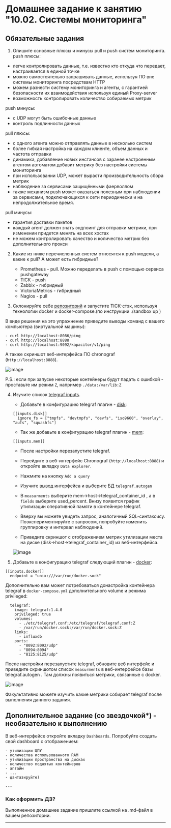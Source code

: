 # Домашнее задание к занятию "10.02. Системы мониторинга"

## Обязательные задания

1. Опишите основные плюсы и минусы pull и push систем мониторинга.
push плюсы:
- легче контролировать данные, т.е. известно кто откуда что передает, настраивается в единой точке
- можно самостоятельно запрашивать данные, используя ПО вне системы мониторинга посредствам HTTP
- можем разнести систему мониторинга и агенты, с гарантией безопасности их взаимодействия используя единый Proxy-server
- возможность контролировать количество собираемых метрик  

push минусы:
- с UDP могут быть ошибочные данные
- контроль подлинности данных

pull плюсы:
- с одного агента можно отправлять данные в несколько систем
- более гибкая настройка на каждом клиенте, объем данных и частота отправки
- динамика, добавление новых инстансов с заранее настроенным агентом автоматом добавит метрику без настройки системы мониторинга
- при использовании UDP, может вырасти производительность сбора метрик
- наблюдение за сервисами защищёнными фаерволлом
- также механизм push может оказаться полезным при наблюдении за сервисами, подключающихся к сети периодически и на непродолжительное время. 

pull минусы:
- гарантия доставки пакетов
- каждый агент должен знать эндпоинт для отправки метрики, при изменении придется менять на всех хостах
- не можем контролировать качество и количество метрик без дополнительного прокси

2. Какие из ниже перечисленных систем относятся к push модели, а какие к pull? А может есть гибридные?

    - Prometheus - pull. Можно переделать в push с помощью сервиса pushgateway 
    - TICK - push
    - Zabbix - гибридный
    - VictoriaMetrics - гибридный
    - Nagios - pull

3. Склонируйте себе [репозиторий](https://github.com/influxdata/sandbox/tree/master) и запустите TICK-стэк, 
используя технологии docker и docker-compose.(по инструкции ./sandbox up )

В виде решения на это упражнение приведите выводы команд с вашего компьютера (виртуальной машины):

    - curl http://localhost:8086/ping
    - curl http://localhost:8888
    - curl http://localhost:9092/kapacitor/v1/ping

А также скриншот веб-интерфейса ПО chronograf (`http://localhost:8888`). 

![image](https://user-images.githubusercontent.com/16610642/192867919-e536c0b2-f57c-487c-b71c-5645c06153cb.png)


P.S.: если при запуске некоторые контейнеры будут падать с ошибкой - проставьте им режим `Z`, например
`./data:/var/lib:Z`

4. Изучите список [telegraf inputs](https://github.com/influxdata/telegraf/tree/master/plugins/inputs).
    - Добавьте в конфигурацию telegraf плагин - [disk](https://github.com/influxdata/telegraf/tree/master/plugins/inputs/disk):
    ```
    [[inputs.disk]]
      ignore_fs = ["tmpfs", "devtmpfs", "devfs", "iso9660", "overlay", "aufs", "squashfs"]
    ```
    - Так же добавьте в конфигурацию telegraf плагин - [mem](https://github.com/influxdata/telegraf/tree/master/plugins/inputs/mem):
    ```
    [[inputs.mem]]
    ```
    - После настройки перезапустите telegraf.
 
    - Перейдите в веб-интерфейс Chronograf (`http://localhost:8888`) и откройте вкладку `Data explorer`.
    - Нажмите на кнопку `Add a query`
    - Изучите вывод интерфейса и выберите БД `telegraf.autogen`
    - В `measurments` выберите mem->host->telegraf_container_id , а в `fields` выберите used_percent. 
    Внизу появится график утилизации оперативной памяти в контейнере telegraf.
    - Вверху вы можете увидеть запрос, аналогичный SQL-синтаксису. 
    Поэкспериментируйте с запросом, попробуйте изменить группировку и интервал наблюдений.
    - Приведите скриншот с отображением
    метрик утилизации места на диске (disk->host->telegraf_container_id) из веб-интерфейса. 
    
    ![image](https://user-images.githubusercontent.com/16610642/192865648-75b4a089-dcfe-47bd-bd99-e9e941277ddc.png)


5. Добавьте в конфигурацию telegraf следующий плагин - [docker](https://github.com/influxdata/telegraf/tree/master/plugins/inputs/docker):
```
[[inputs.docker]]
  endpoint = "unix:///var/run/docker.sock"
```

Дополнительно вам может потребоваться донастройка контейнера telegraf в `docker-compose.yml` дополнительного volume и 
режима privileged:
```
  telegraf:
    image: telegraf:1.4.0
    privileged: true
    volumes:
      - ./etc/telegraf.conf:/etc/telegraf/telegraf.conf:Z
      - /var/run/docker.sock:/var/run/docker.sock:Z
    links:
      - influxdb
    ports:
      - "8092:8092/udp"
      - "8094:8094"
      - "8125:8125/udp"
```

После настройки перезапустите telegraf, обновите веб интерфейс и приведите скриншотом список `measurments` в 
веб-интерфейсе базы telegraf.autogen . Там должны появиться метрики, связанные с docker.

![image](https://user-images.githubusercontent.com/16610642/192866915-cbaa9cde-0776-4bc2-9b01-6ac6d5058a0a.png)

Факультативно можете изучить какие метрики собирает telegraf после выполнения данного задания.

## Дополнительное задание (со звездочкой*) - необязательно к выполнению

В веб-интерфейсе откройте вкладку `Dashboards`. Попробуйте создать свой dashboard с отображением:

    - утилизации ЦПУ
    - количества использованного RAM
    - утилизации пространства на дисках
    - количество поднятых контейнеров
    - аптайм
    - ...
    - фантазируйте)
    
    ---

### Как оформить ДЗ?

Выполненное домашнее задание пришлите ссылкой на .md-файл в вашем репозитории.

---
